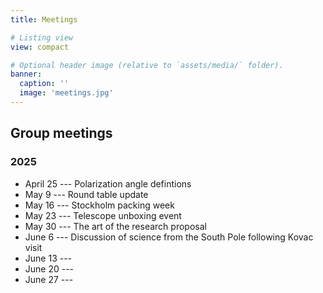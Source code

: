 ```yaml
---
title: Meetings

# Listing view
view: compact

# Optional header image (relative to `assets/media/` folder).
banner:
  caption: ''
  image: 'meetings.jpg'
---
```


## Group meetings

### 2025

 * April 25 --- Polarization angle defintions
 * May 9  --- Round table update
 * May 16 --- Stockholm packing week
 * May 23 --- Telescope unboxing event
 * May 30 --- The art of the research proposal 
 * June 6 --- Discussion of science from the South Pole following Kovac visit
 * June 13 --- 
 * June 20 --- 
 * June 27 --- 


